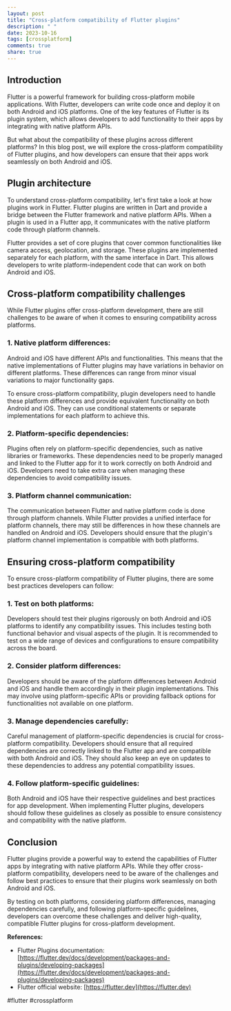 ```yaml
---
layout: post
title: "Cross-platform compatibility of Flutter plugins"
description: " "
date: 2023-10-16
tags: [crossplatform]
comments: true
share: true
---
```


## Introduction

Flutter is a powerful framework for building cross-platform mobile applications. With Flutter, developers can write code once and deploy it on both Android and iOS platforms. One of the key features of Flutter is its plugin system, which allows developers to add functionality to their apps by integrating with native platform APIs.

But what about the compatibility of these plugins across different platforms? In this blog post, we will explore the cross-platform compatibility of Flutter plugins, and how developers can ensure that their apps work seamlessly on both Android and iOS.

## Plugin architecture

To understand cross-platform compatibility, let's first take a look at how plugins work in Flutter. Flutter plugins are written in Dart and provide a bridge between the Flutter framework and native platform APIs. When a plugin is used in a Flutter app, it communicates with the native platform code through platform channels.

Flutter provides a set of core plugins that cover common functionalities like camera access, geolocation, and storage. These plugins are implemented separately for each platform, with the same interface in Dart. This allows developers to write platform-independent code that can work on both Android and iOS.

## Cross-platform compatibility challenges

While Flutter plugins offer cross-platform development, there are still challenges to be aware of when it comes to ensuring compatibility across platforms.

### 1. Native platform differences:

Android and iOS have different APIs and functionalities. This means that the native implementations of Flutter plugins may have variations in behavior on different platforms. These differences can range from minor visual variations to major functionality gaps.

To ensure cross-platform compatibility, plugin developers need to handle these platform differences and provide equivalent functionality on both Android and iOS. They can use conditional statements or separate implementations for each platform to achieve this.

### 2. Platform-specific dependencies:

Plugins often rely on platform-specific dependencies, such as native libraries or frameworks. These dependencies need to be properly managed and linked to the Flutter app for it to work correctly on both Android and iOS. Developers need to take extra care when managing these dependencies to avoid compatibility issues.

### 3. Platform channel communication:

The communication between Flutter and native platform code is done through platform channels. While Flutter provides a unified interface for platform channels, there may still be differences in how these channels are handled on Android and iOS. Developers should ensure that the plugin's platform channel implementation is compatible with both platforms.

## Ensuring cross-platform compatibility

To ensure cross-platform compatibility of Flutter plugins, there are some best practices developers can follow:

### 1. Test on both platforms:

Developers should test their plugins rigorously on both Android and iOS platforms to identify any compatibility issues. This includes testing both functional behavior and visual aspects of the plugin. It is recommended to test on a wide range of devices and configurations to ensure compatibility across the board.

### 2. Consider platform differences:

Developers should be aware of the platform differences between Android and iOS and handle them accordingly in their plugin implementations. This may involve using platform-specific APIs or providing fallback options for functionalities not available on one platform.

### 3. Manage dependencies carefully:

Careful management of platform-specific dependencies is crucial for cross-platform compatibility. Developers should ensure that all required dependencies are correctly linked to the Flutter app and are compatible with both Android and iOS. They should also keep an eye on updates to these dependencies to address any potential compatibility issues.

### 4. Follow platform-specific guidelines:

Both Android and iOS have their respective guidelines and best practices for app development. When implementing Flutter plugins, developers should follow these guidelines as closely as possible to ensure consistency and compatibility with the native platform.

## Conclusion

Flutter plugins provide a powerful way to extend the capabilities of Flutter apps by integrating with native platform APIs. While they offer cross-platform compatibility, developers need to be aware of the challenges and follow best practices to ensure that their plugins work seamlessly on both Android and iOS.

By testing on both platforms, considering platform differences, managing dependencies carefully, and following platform-specific guidelines, developers can overcome these challenges and deliver high-quality, compatible Flutter plugins for cross-platform development.

**References:**
- Flutter Plugins documentation: [https://flutter.dev/docs/development/packages-and-plugins/developing-packages](https://flutter.dev/docs/development/packages-and-plugins/developing-packages)
- Flutter official website: [https://flutter.dev](https://flutter.dev)

#flutter #crossplatform